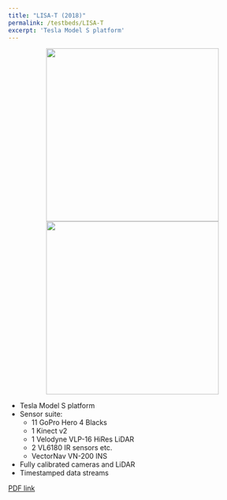 ```yaml
---
title: "LISA-T (2018)"
permalink: /testbeds/LISA-T
excerpt: 'Tesla Model S platform'
---
```

<p align="center">
  <img align="middle" src="https://arangesh.github.io/images/LISA-T-im1.jpg?raw=true" width="350" />
  <img align="middle" src="https://arangesh.github.io/images/LISA-T-im2.jpg?raw=true" width="350" />
</p>

* Tesla Model S platform
* Sensor suite:
    * 11 GoPro Hero 4 Blacks
    * 1 Kinect v2
    * 1 Velodyne VLP-16 HiRes LiDAR
    * 2 VL6180 IR sensors etc.
    * VectorNav VN-200 INS
* Fully calibrated cameras and LiDAR
* Timestamped data streams

[PDF link](http://cvrr.ucsd.edu/publications/2018/LISAT.pdf)
